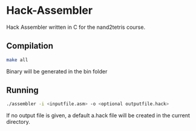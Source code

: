 # Hack-Assembler

Hack Assembler written in C for the nand2tetris course.

## Compilation

```bash
make all
```

Binary will be generated in the bin folder

## Running

```bash
./assembler -i <inputfile.asm> -o <optional outputfile.hack>
```

If no output file is given, a default a.hack file will be created in the current directory.